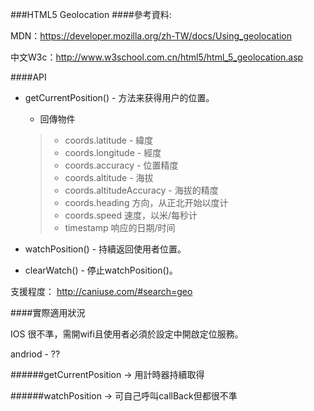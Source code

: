 ###HTML5 Geolocation
####參考資料:

MDN：https://developer.mozilla.org/zh-TW/docs/Using_geolocation

中文W3c：http://www.w3school.com.cn/html5/html_5_geolocation.asp

####API
+ getCurrentPosition() - 方法来获得用户的位置。
	+ 回傳物件
	> + coords.latitude - 緯度
	> + coords.longitude - 經度
	> + coords.accuracy - 位置精度
	> + coords.altitude - 海拔
	> + coords.altitudeAccuracy - 海拔的精度
	> + coords.heading	方向，从正北开始以度计
	> + coords.speed	速度，以米/每秒计
	> + timestamp	响应的日期/时间

+ watchPosition() - 持續返回使用者位置。
+ clearWatch() - 停止watchPosition()。

支援程度：
http://caniuse.com/#search=geo

####實際適用狀況

IOS 很不準，需開wifi且使用者必須於設定中開啟定位服務。

andriod - ??

######getCurrentPosition -> 用計時器持續取得

######watchPosition -> 可自己呼叫callBack但都很不準

